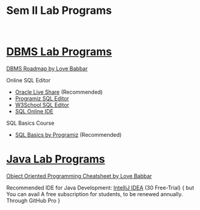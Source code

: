 Sem II Lab Programs
====================

<br>

# [DBMS Lab Programs](https://github.com/noobshubham/Sem-II-Lab-Programs/blob/main/DBMS%20Laboratory)
[DBMS Roadmap by Love Babbar](https://whimsical.com/dbms-roadmap-by-love-babbar-FmUi8ffVop33t3MmpVxPCo)

Online SQL Editor
- [Oracle Live Share](https://livesql.oracle.com/apex/f?p=590:1000) (Recommended)
- [Programiz SQL Editor](https://www.programiz.com/sql/online-compiler/)
- [W3School SQL Editor](https://www.w3schools.com/sql/trysql.asp?filename=trysql_editor)
- [SQL Online IDE](https://sqliteonline.com/)

SQL Basics Course
- [SQL Basics by Programiz](https://programiz.pro/course/sql-basics) (Recommended)


# [Java Lab Programs](https://github.com/noobshubham/Sem-II-Lab-Programs/tree/main/Java%20Programming%20Laboratory)
[Object Oriented Programming Cheatsheet by Love Babbar](https://whimsical.com/object-oriented-programming-cheatsheet-by-love-babbar-YbSgLatbWQ4R5paV7EgqFw)

Recommended IDE for Java Development: [IntelliJ IDEA](https://www.jetbrains.com/idea/) (30 Free-Trial) { but You can avail A free subscription for students, to be renewed annually. Through GitHub Pro }
